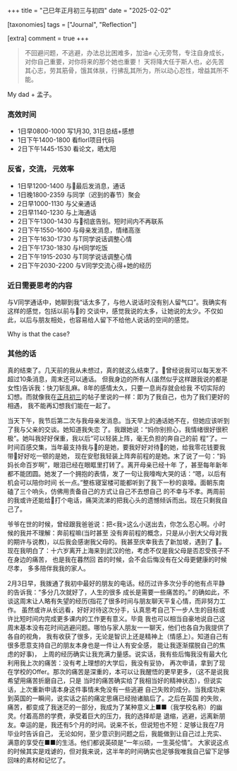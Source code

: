 +++
title = "己巳年正月初三与初四"
date = "2025-02-02"

[taxonomies]
tags = ["Journal", "Reflection"]

[extra]
comment = true
+++

> 不回避问题，不逃避，办法总比困难多，加油✊
> 心无旁骛，专注自身成长，对你自己重要，对你将来的那个她也重要！
> 天将降大任于斯人也，必先苦其心志，劳其筋骨，饿其体肤，行拂乱其所为，所以动心忍性，增益其所不能。

My dad + 孟子。

### 高效时间

* 1日早0800-1000 写1月30, 31日总结+感想
* 1日下午1400-1800 看florl项目代码
* 2日下午1445-1530 看论文，晒太阳

### 反省，交流， 元效率

* 1日早1200-1400 与🐷最后发消息，通话
* 1日晚1800-2359 与同学（迟到的春节）聚会
* 2日早1000-1130 与父亲通话
* 2日早1140-1230 与上海通话
* 2日下午1300-1430 与🐷彻底告别。短时间内不再联系
* 2日下午1550-1600 与母亲发消息，情绪高涨
* 2日下午1630-1730 与T同学说话调整心情
* 2日下午1730-1830 与H同学吃饭
* 2日下午1915-2030 与T同学说话调整心情
* 2日下午2030-2200 与V同学交流心得+她的经历


### 近日需要思考的内容

与V同学通话中，她聊到我“话太多了，与他人说话时没有别人留气口”。我确实有这样的感觉，包括以前与🐷的
交谈中，感觉我说的太多，让她说的太少。不仅如此，以后与朋友相处，也容易给人留下不给他人说话的空间的感觉。

Why is that the case?

### 其他的话

真的结束了。几天前的我从未想过，真的就这么结束了。🐷曾经说我可以每天发不超过10条消息，周末还可以通话。
但我身边的所有人(虽然似乎这样跟我说的都是女性)告诉我：快刀斩乱麻。8年的感情太久，只要一息尚存就会给我
不切实际的幻想。而就像我在[正月初三](../2025-01-31)的帖子里说的一样：即为了我自己，也为了我们更好的相遇， 我不能再幻想我们能在一起了。

当天下午，我节后第二次与我母亲发消息。当天早上的通话她不在，但她应该听到了我与父亲的交谈。她知道我失恋
了。我跟她说：“妈你别担心，我情绪很好很积极”。她叫我好好保重，我以后“可以轻装上阵，毫无负担的奔自己的前
程”了。一时间百感交集，当年最支持我与🐷的是她，要我好好对待🐷的她，给我零花钱要我带🐷好好吃一顿的是她，
现在安慰我轻装上阵奔前程的是她。末了说了一句：“妈妈长命百岁啊”，眼泪已经在眼眶里打转了。离开母亲已经十年
了，甚至每年新年都不能团圆。她发了一个拥抱的表情，发了一句让我嚎啕大哭的话：“嗯，以后有机会可以陪你时间
长一点。”整栋寝室楼可能都听到了我下一秒的哀嚎。面朝东南磕了三个响头，仿佛用责备自己的方式让自己不去想自己
的不幸与不孝。两周前的我或许还能给🐷打个电话，痛哭流涕的把我心头的遗憾倾诉而出。现在只剩我自己了。

爷爷在世的时候，曾经跟我爸爸说：把<我>这么小送出去，你怎么忍心啊。小时候的我并不理解：奔前程嘛(当时甚至
没有奔前程的概念，只是从小到大父母对我的期许与说教)，以后我会感谢我父母的。我甚至庆幸我去了新加坡，遇到了
🐷。现在我明白了：十六岁离开上海来到武汉的他，考虑不仅是我父母是否忍受孩子不在身边的痛苦， 也是我在暮然回
首的时候，会不会后悔没有在父母更健康的时候尽孝， 多多陪伴我我的家人。

2月3日早，我拨通了我初中最好的朋友的电话。经历过许多次分手的他有点平静的告诉我：“多分几次就好了，人生的很多
成长是需要一些痛苦的。” 的确如此，不谈这周末让人略有失望的经历(指花了很多时间与朋友聊天平复心情，而非努力工作。
虽然或许从长远看，好好对待这次分手，认真思考自己下一步人生的目标或许比短时间内完成更多课内的工作更有意义。毕竟
我也可以相当自豪地说自己这周末基本没有花时间逃避问题。哪怕与家人朋友一一聊天，他们也各自为我提供了各自的视角，
我有收获了很多，无论是智识上还是精神上（情感上）。知道自己有很多愿意支持自己的朋友本身也是一件让人有安全感，
能让我逐渐摆脱自己的焦虑的好事)，
上周的经历确实让我充满力量感。说实话，我有些后悔我没有最大化利用我上次的痛苦：没有考上理想的大学后，我没有妥协，
再次申请，拿到了现在学校的Offer。那次的痛苦是深重的，本可以让我醒悟的更早更多，（这不是说我希望用痛苦折磨自己，只是
当时的痛苦确实给了我相当好的精神状态），但说实话，上次重新申请本身这件事情未免没有一些逃避
自己失败的成分。当我成功来到英国的一瞬间，说实话之前的痛定思痛已经抛诸脑后了。之后在英国
的失败，痛苦，都变成了我迷茫的一部分，我成为了某种意义上■■（我学校名称）的幽灵。付着高昂的学费，承受着巨大的压力，我的选择却是
退缩，逃避，远离新朋友。幸运的是，我还有5个月的时间。说来不长，但说短也不短：足够让我在7月毕业时告诉自己，
无论如何，至少意识到问题之后，我能做到让自己过上充实、满意的享受在■■的生活。他们都说英硕是“一年🇬硕，一生英伦情”。
大家说这点的时候其实是戏谑的，但对我来说，这半年的时间确实也足够我唯我自己留下足够回味的素材和记忆了。

